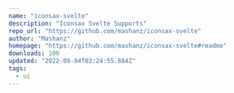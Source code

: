 ```yaml
---
name: "iconsax-svelte"
description: "Iconsax Svelte Supports"
repo_url: "https://github.com/mashanz/iconsax-svelte"
author: "Mashanz"
homepage: "https://github.com/mashanz/iconsax-svelte#readme"
downloads: 100
updated: "2022-09-04T03:24:55.884Z"
tags: 
  - ui
---
```

